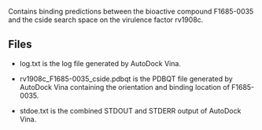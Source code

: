 Contains binding predictions between the bioactive compound F1685-0035 and the cside search space on the virulence factor rv1908c.

## Files

- log.txt is the log file generated by AutoDock Vina.

- rv1908c_F1685-0035_cside.pdbqt is the PDBQT file generated by AutoDock Vina containing the orientation and binding location of F1685-0035.

- stdoe.txt is the combined STDOUT and STDERR output of AutoDock Vina.

